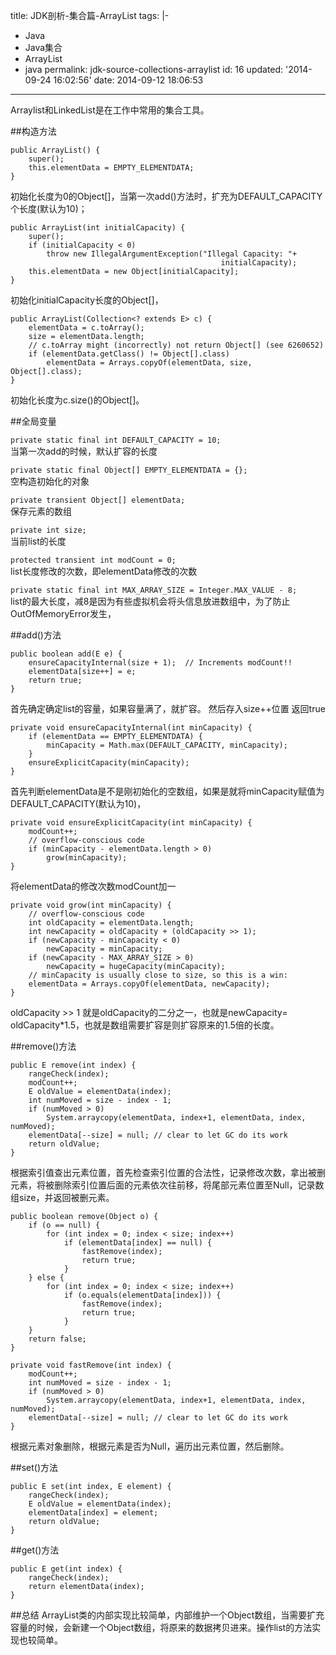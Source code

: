 title: JDK剖析-集合篇-ArrayList
tags: |-

  - Java
  - Java集合
  - ArrayList
  - java
permalink: jdk-source-collections-arraylist
id: 16
updated: '2014-09-24 16:02:56'
date: 2014-09-12 18:06:53
---

Arraylist和LinkedList是在工作中常用的集合工具。

##构造方法
```
public ArrayList() {
    super();
    this.elementData = EMPTY_ELEMENTDATA;
}
```
初始化长度为0的Object[]，当第一次add()方法时，扩充为DEFAULT_CAPACITY个长度(默认为10)；


```
public ArrayList(int initialCapacity) {
    super();
    if (initialCapacity < 0)
        throw new IllegalArgumentException("Illegal Capacity: "+
                                               initialCapacity);
    this.elementData = new Object[initialCapacity];
}
```
初始化initialCapacity长度的Object[]，


```
public ArrayList(Collection<? extends E> c) {
	elementData = c.toArray();
	size = elementData.length;
	// c.toArray might (incorrectly) not return Object[] (see 6260652)
    if (elementData.getClass() != Object[].class)
        elementData = Arrays.copyOf(elementData, size, Object[].class);
}
```
初始化长度为c.size()的Object[]。


##全局变量

`private static final int DEFAULT_CAPACITY = 10;`<br>
当第一次add的时候，默认扩容的长度

`private static final Object[] EMPTY_ELEMENTDATA = {};`<br>
空构造初始化的对象

`private transient Object[] elementData;`<br>
保存元素的数组

`private int size;`<br>
当前list的长度

`protected transient int modCount = 0;`<br>
list长度修改的次数，即elementData修改的次数

`private static final int MAX_ARRAY_SIZE = Integer.MAX_VALUE - 8;`<br>
list的最大长度，减8是因为有些虚拟机会将头信息放进数组中，为了防止OutOfMemoryError发生，

##add()方法


```
public boolean add(E e) {
    ensureCapacityInternal(size + 1);  // Increments modCount!!
    elementData[size++] = e;
    return true;
}
```
首先确定确定list的容量，如果容量满了，就扩容。
然后存入size++位置
返回true


```
private void ensureCapacityInternal(int minCapacity) {
    if (elementData == EMPTY_ELEMENTDATA) {
        minCapacity = Math.max(DEFAULT_CAPACITY, minCapacity);
    }
    ensureExplicitCapacity(minCapacity);
}
```
首先判断elementData是不是刚初始化的空数组，如果是就将minCapacity赋值为DEFAULT_CAPACITY(默认为10)，

```
private void ensureExplicitCapacity(int minCapacity) {
    modCount++;
    // overflow-conscious code
    if (minCapacity - elementData.length > 0)
        grow(minCapacity);
}
```
将elementData的修改次数modCount加一

```
private void grow(int minCapacity) {
    // overflow-conscious code
    int oldCapacity = elementData.length;
    int newCapacity = oldCapacity + (oldCapacity >> 1);
    if (newCapacity - minCapacity < 0)
        newCapacity = minCapacity;
    if (newCapacity - MAX_ARRAY_SIZE > 0)
        newCapacity = hugeCapacity(minCapacity);
    // minCapacity is usually close to size, so this is a win:
    elementData = Arrays.copyOf(elementData, newCapacity);
}
```
oldCapacity >> 1 就是oldCapacity的二分之一，也就是newCapacity= oldCapacity*1.5，也就是数组需要扩容是则扩容原来的1.5倍的长度。


##remove()方法

```
public E remove(int index) {
    rangeCheck(index);
    modCount++;
    E oldValue = elementData(index);
    int numMoved = size - index - 1;
    if (numMoved > 0)
        System.arraycopy(elementData, index+1, elementData, index, numMoved);
    elementData[--size] = null; // clear to let GC do its work
    return oldValue;
}
```
根据索引值查出元素位置，首先检查索引位置的合法性，记录修改次数，拿出被删元素，将被删除索引位置后面的元素依次往前移，将尾部元素位置至Null，记录数组size，并返回被删元素。

```
public boolean remove(Object o) {
    if (o == null) {
        for (int index = 0; index < size; index++)
            if (elementData[index] == null) {
                fastRemove(index);
                return true;
            }
    } else {
        for (int index = 0; index < size; index++)
            if (o.equals(elementData[index])) {
                fastRemove(index);
                return true;
            }
    }
    return false;
}
```
```
private void fastRemove(int index) {
    modCount++;
    int numMoved = size - index - 1;
    if (numMoved > 0)
        System.arraycopy(elementData, index+1, elementData, index, numMoved);
    elementData[--size] = null; // clear to let GC do its work
}
```
根据元素对象删除，根据元素是否为Null，遍历出元素位置，然后删除。


##set()方法
```
public E set(int index, E element) {
    rangeCheck(index);
    E oldValue = elementData(index);
    elementData[index] = element;
    return oldValue;
}
```
##get()方法
```
public E get(int index) {
    rangeCheck(index);
    return elementData(index);
}
```


##总结
ArrayList类的内部实现比较简单，内部维护一个Object数组，当需要扩充容量的时候，会新建一个Object数组，将原来的数据拷贝进来。操作list的方法实现也较简单。

















